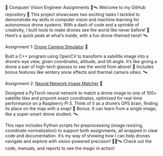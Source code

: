 🚁 Computer Vision Engineer Assignments 📸🛰️
Welcome to my GitHub repository 🚁 This project showcases two exciting tasks I tackled to demonstrate my skills in computer vision and machine learning for autonomous drone systems. With a dash of code and a sprinkle of creativity, I built tools to make drones see the world like never before! 📸 Here’s a quick peek at what’s inside, with a fun drone-themed twist! 🛰️

Assignment 1: [Drone Camera Simulator](https://github.com/farzad-mos/CV_engineer/tree/main/1_CV_programming) 🚁

Built a C++ program using OpenCV to transform a satellite image into a drone’s-eye view, given coordinates, altitude, and tilt angle. It’s like giving a drone a pair of high-tech glasses to see the world from above! 📸 Includes bonus features like wintery snow effects and thermal camera vibes. 🛰️


Assignment 2: [Neural Network Image Matcher](https://github.com/farzad-mos/CV_engineer/tree/main/2_System_design) 📸

Designed a PyTorch neural network to match a drone image to one of 100+ satellite tiles and pinpoint exact coordinates, optimized for real-time performance on a Raspberry Pi 5. Think of it as a drone’s GPS brain, finding its place on the map with a snap! 🚁 Bonus: It can learn from a single image, like a super-smart drone student. 🛰️



This repo includes Python scripts for preprocessing (image resizing, coordinate normalization) to support both assignments, all wrapped in clear code and documentation. It’s my way of showing how I can help drones navigate and explore with vision-powered precision! 🚁📸🛰️ Check out the code, manuals, and reports to see the magic in action!

